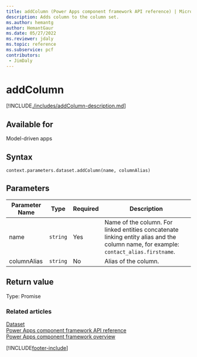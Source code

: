 ```yaml
---
title: addColumn (Power Apps component framework API reference) | Microsoft Docs
description: Adds column to the column set.
ms.author: hemantg
author: HemantGaur
ms.date: 05/27/2022
ms.reviewer: jdaly
ms.topic: reference
ms.subservice: pcf
contributors:
 - JimDaly
---
```


# addColumn

[!INCLUDE[./includes/addColumn-description.md](./includes/addcolumn-description.md)]

## Available for

Model-driven apps

## Syntax

`context.parameters.dataset.addColumn(name, columnAlias)`

## Parameters

| Parameter Name | Type     | Required | Description                                                                                                                          |
| -------------- | -------- | -------- | ------------------------------------------------------------------------------------------------------------------------------------ |
| name           | `string` | Yes      | Name of the column. For linked entities concatenate linking entity alias and the column name, for example: `contact_alias.firstname`. |
| columnAlias    | `string` | No       | Alias of the column.                                                                                                                 |

## Return value

Type: Promise

### Related articles

[Dataset](../dataset.md)<br/>
[Power Apps component framework API reference](../../reference/index.md)<br/>
[Power Apps component framework overview](../../overview.md)

[!INCLUDE[footer-include](../../../../includes/footer-banner.md)]
